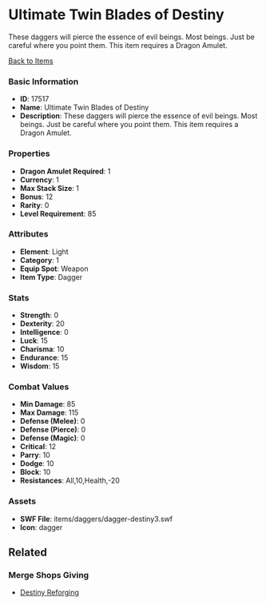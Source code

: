 # Ultimate Twin Blades of Destiny

These daggers will pierce the essence of evil beings. Most beings. Just be careful where you point them. This item requires a Dragon Amulet.

[Back to Items](../items.md)

### Basic Information

- **ID**: 17517
- **Name**: Ultimate Twin Blades of Destiny
- **Description**: These daggers will pierce the essence of evil beings. Most beings. Just be careful where you point them. This item requires a Dragon Amulet.

### Properties

- **Dragon Amulet Required**: 1
- **Currency**: 1
- **Max Stack Size**: 1
- **Bonus**: 12
- **Rarity**: 0
- **Level Requirement**: 85

### Attributes

- **Element**: Light
- **Category**: 1
- **Equip Spot**: Weapon
- **Item Type**: Dagger

### Stats

- **Strength**: 0
- **Dexterity**: 20
- **Intelligence**: 0
- **Luck**: 15
- **Charisma**: 10
- **Endurance**: 15
- **Wisdom**: 15

### Combat Values

- **Min Damage**: 85
- **Max Damage**: 115
- **Defense (Melee)**: 0
- **Defense (Pierce)**: 0
- **Defense (Magic)**: 0
- **Critical**: 12
- **Parry**: 10
- **Dodge**: 10
- **Block**: 10
- **Resistances**: All,10,Health,-20

### Assets

- **SWF File**: items/daggers/dagger-destiny3.swf
- **Icon**: dagger

## Related

### Merge Shops Giving

- [Destiny Reforging](../merge-shops/277-destiny-reforging.md)

